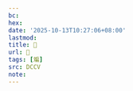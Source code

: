 ```yaml
---
bc:
hex:
date: '2025-10-13T10:27:06+08:00'
lastmod:
title: 􂴮
url: 􂴮
tags: [斒]
src: DCCV
note:
---
```

